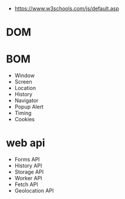 - https://www.w3schools.com/js/default.asp

# DOM

# BOM 
- Window
- Screen
- Location
- History
- Navigator
- Popup Alert
- Timing
- Cookies


# web api
- Forms API
- History API
- Storage API
- Worker API
- Fetch API
- Geolocation API

